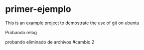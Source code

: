 # primer-ejemplo

This is an example project to demostrate the use of git on ubuntu 

Probando relog

probando eliminado de archivos
#cambio 2
